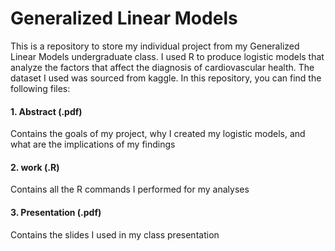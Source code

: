 # Generalized Linear Models
This is a repository to store my individual project from my Generalized Linear Models undergraduate class. I used R to produce logistic models that analyze the factors that affect the diagnosis of cardiovascular health. The dataset I used was sourced from kaggle. In this repository, you can find the following files:

#### 1. Abstract (.pdf)
Contains the goals of my project, why I created my logistic models, and what are the implications of my findings

#### 2. work (.R)
Contains all the R commands I performed for my analyses

#### 3. Presentation (.pdf)
Contains the slides I used in my class presentation

